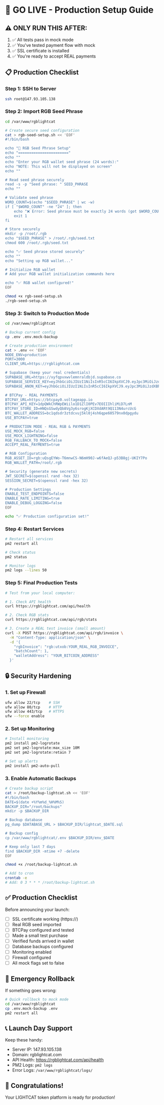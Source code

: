# 🚀 GO LIVE - Production Setup Guide

## ⚠️ ONLY RUN THIS AFTER:
1. ✅ All tests pass in mock mode
2. ✅ You've tested payment flow with mock
3. ✅ SSL certificate is installed
4. ✅ You're ready to accept REAL payments

## 📋 Production Checklist

### Step 1: SSH to Server
```bash
ssh root@147.93.105.138
```

### Step 2: Import RGB Seed Phrase
```bash
cd /var/www/rgblightcat

# Create secure seed configuration
cat > rgb-seed-setup.sh << 'EOF'
#!/bin/bash

echo "🔐 RGB Seed Phrase Setup"
echo "======================="
echo ""
echo "Enter your RGB wallet seed phrase (24 words):"
echo "NOTE: This will not be displayed on screen"
echo ""

# Read seed phrase securely
read -s -p "Seed phrase: " SEED_PHRASE
echo ""

# Validate seed phrase
WORD_COUNT=$(echo "$SEED_PHRASE" | wc -w)
if [ "$WORD_COUNT" -ne "24" ]; then
    echo "❌ Error: Seed phrase must be exactly 24 words (got $WORD_COUNT)"
    exit 1
fi

# Store securely
mkdir -p /root/.rgb
echo "$SEED_PHRASE" > /root/.rgb/seed.txt
chmod 600 /root/.rgb/seed.txt

echo "✅ Seed phrase stored securely"
echo ""
echo "Setting up RGB wallet..."

# Initialize RGB wallet
# Add your RGB wallet initialization commands here

echo "✅ RGB wallet configured!"
EOF

chmod +x rgb-seed-setup.sh
./rgb-seed-setup.sh
```

### Step 3: Switch to Production Mode
```bash
cd /var/www/rgblightcat

# Backup current config
cp .env .env.mock-backup

# Create production environment
cat > .env << 'EOF'
NODE_ENV=production
PORT=3000
CLIENT_URL=https://rgblightcat.com

# Supabase (keep your real credentials)
SUPABASE_URL=https://xyfqpvxwvlemnraldbjd.supabase.co
SUPABASE_SERVICE_KEY=eyJhbGciOiJIUzI1NiIsInR5cCI6IkpXVCJ9.eyJpc3MiOiJzdXBhYmFzZSIsInJlZiI6Inh5ZnFwdnh3dmxlbW5yYWxkYmpkIiwicm9sZSI6InNlcnZpY2Vfcm9sZSIsImlhdCI6MTc1MzEwOTYzOSwiZXhwIjoyMDY4Njg1NjM5fQ.GSMgIcht9_O77tPkb1ofQxRixUHt7OdaVXHwUYJ1Y60
SUPABASE_ANON_KEY=eyJhbGciOiJIUzI1NiIsInR5cCI6IkpXVCJ9.eyJpc3MiOiJzdXBhYmFzZSIsInJlZiI6Inh5ZnFwdnh3dmxlbW5yYWxkYmpkIiwicm9sZSI6ImFub24iLCJpYXQiOjE3NTMxMDk2MzksImV4cCI6MjA2ODY4NTYzOX0.dIF_7uErKhpAeBurPGv_oS3gQEfJ6sHQP9mr0FUuC0M

# BTCPay - REAL PAYMENTS
BTCPAY_URL=https://btcpay0.voltageapp.io
BTCPAY_API_KEY=1dpQWkChRWpEWiilo1D1ZlI0PEv7EOIIIhliMiD7LnM
BTCPAY_STORE_ID=HNQsGSwdyQb8Vg3y6srogKjXCDXdARt9Q113N4urcUcG
BTC_WALLET_ADDRESS=bc1qdsdr3ztdcvuj5kl0j4sh6qpe60579nx0dpgydu
USE_BTCPAY=true

# PRODUCTION MODE - REAL RGB & PAYMENTS
USE_MOCK_RGB=false
USE_MOCK_LIGHTNING=false
RGB_FALLBACK_TO_MOCK=false
ACCEPT_REAL_PAYMENTS=true

# RGB Configuration
RGB_ASSET_ID=rgb:uQsgEYWo-T6mnwCS-N6mH90J-w6fAeQJ-p53B8gj-UKIY7Po
RGB_WALLET_PATH=/root/.rgb

# Security (generate new secrets)
JWT_SECRET=$(openssl rand -hex 32)
SESSION_SECRET=$(openssl rand -hex 32)

# Production Settings
ENABLE_TEST_ENDPOINTS=false
ENABLE_RATE_LIMITING=true
ENABLE_DEBUG_LOGGING=false
EOF

echo "✅ Production configuration set!"
```

### Step 4: Restart Services
```bash
# Restart all services
pm2 restart all

# Check status
pm2 status

# Monitor logs
pm2 logs --lines 50
```

### Step 5: Final Production Tests
```bash
# Test from your local computer:

# 1. Check API health
curl https://rgblightcat.com/api/health

# 2. Check RGB stats
curl https://rgblightcat.com/api/rgb/stats

# 3. Create a REAL test invoice (small amount)
curl -X POST https://rgblightcat.com/api/rgb/invoice \
  -H "Content-Type: application/json" \
  -d '{
    "rgbInvoice": "rgb:utxob:YOUR_REAL_RGB_INVOICE",
    "batchCount": 1,
    "walletAddress": "YOUR_BITCOIN_ADDRESS"
  }'
```

## 🔒 Security Hardening

### 1. Set up Firewall
```bash
ufw allow 22/tcp    # SSH
ufw allow 80/tcp    # HTTP
ufw allow 443/tcp   # HTTPS
ufw --force enable
```

### 2. Set up Monitoring
```bash
# Install monitoring
pm2 install pm2-logrotate
pm2 set pm2-logrotate:max_size 10M
pm2 set pm2-logrotate:retain 7

# Set up alerts
pm2 install pm2-auto-pull
```

### 3. Enable Automatic Backups
```bash
# Create backup script
cat > /root/backup-lightcat.sh << 'EOF'
#!/bin/bash
DATE=$(date +%Y%m%d_%H%M%S)
BACKUP_DIR="/root/backups"
mkdir -p $BACKUP_DIR

# Backup database
pg_dump $DATABASE_URL > $BACKUP_DIR/lightcat_$DATE.sql

# Backup config
cp /var/www/rgblightcat/.env $BACKUP_DIR/env_$DATE

# Keep only last 7 days
find $BACKUP_DIR -mtime +7 -delete
EOF

chmod +x /root/backup-lightcat.sh

# Add to cron
crontab -e
# Add: 0 3 * * * /root/backup-lightcat.sh
```

## ✅ Production Checklist

Before announcing your launch:

- [ ] SSL certificate working (https://)
- [ ] Real RGB seed imported
- [ ] BTCPay configured and tested
- [ ] Made a small test purchase
- [ ] Verified funds arrived in wallet
- [ ] Database backups configured
- [ ] Monitoring enabled
- [ ] Firewall configured
- [ ] All mock flags set to false

## 🚨 Emergency Rollback

If something goes wrong:
```bash
# Quick rollback to mock mode
cd /var/www/rgblightcat
cp .env.mock-backup .env
pm2 restart all
```

## 📞 Launch Day Support

Keep these handy:
- Server IP: 147.93.105.138
- Domain: rgblightcat.com
- API Health: https://rgblightcat.com/api/health
- PM2 Logs: `pm2 logs`
- Error Logs: `/var/www/rgblightcat/logs/`

## 🎉 Congratulations!
Your LIGHTCAT token platform is ready for production!